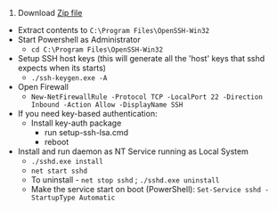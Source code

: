1. Download [Zip file](https://github.com/PowerShell/Win32-OpenSSH/releases/download/11_09_2015/OpenSSH-Win32.zip)
* Extract contents to `C:\Program Files\OpenSSH-Win32`
* Start Powershell as Administrator
     * `cd C:\Program Files\OpenSSH-Win32`
* Setup SSH host keys (this will generate all the 'host' keys that sshd expects when its starts)
     * `./ssh-keygen.exe -A`
* Open Firewall
     * `New-NetFirewallRule -Protocol TCP -LocalPort 22 -Direction Inbound -Action Allow -DisplayName SSH`
* If you need key-based authentication:
     * Install key-auth package
          * run setup-ssh-lsa.cmd
          * reboot
* Install and run daemon as NT Service running as Local System
     * `./sshd.exe install`
     * `net start sshd`
     * To uninstall - `net stop sshd` ; `./sshd.exe uninstall`
     * Make the service start on boot (PowerShell): `Set-Service sshd -StartupType Automatic`